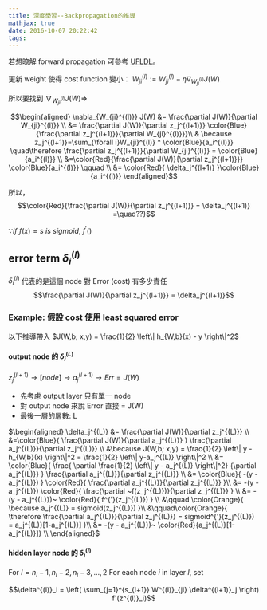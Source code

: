 ```yaml
---
title: 深度學習--Backpropagation的推導
mathjax: true
date: 2016-10-07 20:22:42
tags:
---
```

若想暸解 forward propagation 可參考 [UFLDL](http://deeplearning.stanford.edu/wiki/index.php/Neural_Networks)。

更新 weight 使得 cost function 變小： $W_{ji}^{(l)} := W_{ji}^{(l)} - \eta \nabla_{W_{ji}^{(l)}}J(W)$


所以要找到 $\nabla_{W_{ji}^{(l)}}J(W) \Rightarrow$

$$\begin{aligned}
    \nabla_{W_{ji}^{(l)}} J(W) &= \frac{\partial J(W)}{\partial W_{ji}^{(l)}} \\
    &= \frac{\partial J(W)}{\partial z_j^{(l+1)}} \color{Blue}{\frac{\partial z_j^{(l+1)}}{\partial W_{ji}^{(l)}}}\\
    & \because z_j^{(l+1)}=\sum_{\forall i}W_{ji}^{(l)} * \color{Blue}{a_i^{(l)}} \quad\therefore \frac{\partial z_j^{(l+1)}}{\partial W_{ji}^{(l)}} = \color{Blue}{a_i^{(l)}}  \\
    &=\color{Red}{\frac{\partial J(W)}{\partial z_j^{(l+1)}}} \color{Blue}{a_i^{(l)}} \qquad \\
    &= \color{Red}{ \delta_j^{(l+1)} }\color{Blue}{a_i^{(l)}}
\end{aligned}$$

所以，
$$\color{Red}{\frac{\partial J(W)}{\partial z_j^{(l+1)}} = \delta_j^{(l+1)} =\quad??}$$


$\because if  ~f(x)=s~is~sigmoid,~f^{'}()$

## error term $\delta^{(l)}_i$
$\delta^{(l)}_i$ 代表的是這個 node 對 Error (cost) 有多少責任
$$\frac{\partial J(W)}{\partial z_j^{(l+1)}} = \delta_j^{(l+1)}$$

### Example: 假設 cost 使用 least squared error
以下推導帶入 $J(W,b; x,y) = \frac{1}{2} \left\| h_{W,b}(x) - y \right\|^2$

#### output node 的 $\delta^{(L)}_i$
 $z_j^{(l+1)} \rightarrow [node] \rightarrow a_j^{(l+1)} \rightarrow Err = J(W)$
* 先考慮 output layer 只有單一 node
* 對 output node 來說 Error 直接 = J(W)
* 最後一層的層數: L 

$\begin{aligned}
\delta_j^{(L)} 
&= \frac{\partial J(W)}{\partial z_j^{(L)}} \\
&=\color{Blue}{ 
\frac{\partial J(W)}{\partial a_j^{(L)}}
}
\frac{\partial a_j^{(L)}}{\partial z_j^{(L)}} \\
&\because J(W,b; x,y) = \frac{1}{2} \left\| y - h_{W,b}(x) \right\|^2 = \frac{1}{2} \left\| y-a_j^{(L)} \right\|^2 \\
&= \color{Blue}{ 
\frac{
\partial \frac{1}{2} \left\| y - a_j^{(L)} \right\|^2}
{\partial a_j^{(L)}} 
}
\frac{\partial a_j^{(L)}}{\partial z_j^{(L)}}  \\
&= \color{Blue}{
-(y - a_j^{(L)}) 
}
\color{Red}{
\frac{\partial a_j^{(L)}}{\partial z_j^{(L)}}
}\\
&= -(y - a_j^{(L)})
\color{Red}{
\frac{\partial ~f(z_j^{(L)})}{\partial z_j^{(L)}}
} \\
&= -(y - a_j^{(L)})~
\color{Red}{
f^{'}(z_j^{(L)})
} \\
&\qquad \color{Orange}{
\because a_j^{(L)} = sigmoid(z_j^{(L)}) }\\
&\qquad\color{Orange}{
\therefore \frac{\partial a_j^{(L)}}{\partial z_j^{(L)}} = sigmoid^{'}(z_j^{(L)}) = a_j^{(L)}[1-a_j^{(L)}] }\\
&= -(y - a_j^{(L)})~
\color{Red}{a_j^{(L)}[1-a_j^{(L)}]} \\
\end{aligned}$


#### hidden layer node 的 $\delta^{(l)}_i$
For $l = n_l-1, n_l-2, n_l-3, \ldots, 2$
For each node $i$ in layer $l$, set

$$\delta^{(l)}_i = \left( \sum_{j=1}^{s_{l+1}} W^{(l)}_{ji} \delta^{(l+1)}_j \right) f'(z^{(l)}_i)$$